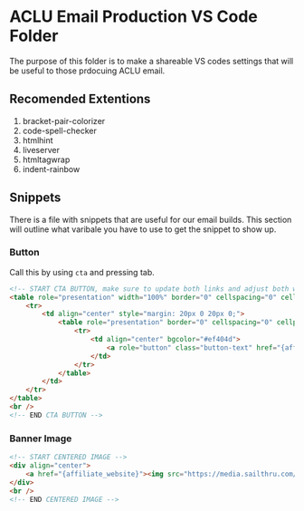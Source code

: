 # ACLU Email Production VS Code Folder

The purpose of this folder is to make a shareable VS codes settings that will be useful to those prdocuing ACLU email.

## Recomended Extentions

1. bracket-pair-colorizer
2. code-spell-checker
3. htmlhint
4. liveserver
5. htmltagwrap
6. indent-rainbow

## Snippets

There is a file with snippets that are useful for our email builds. This section will outline what varibale you have to use to get the snippet to show up.

### Button

Call this by using `cta` and pressing tab.

```html
<!-- START CTA BUTTON, make sure to update both links and adjust both widths as needed -->
<table role="presentation" width="100%" border="0" cellspacing="0" cellpadding="0">
	<tr>
		<td align="center" style="margin: 20px 0 20px 0;">
			<table role="presentation" border="0" cellspacing="0" cellpadding="0">
				<tr>
					<td align="center" bgcolor="#ef404d">
						<a role="button" class="button-text" href="{affiliate_website}" style="font-family: Arial, sans-serif; color: #ffffff; padding: 12px 18px; border: 1px solid #ef404d; display: inline-block;font-size:18px;font-weight:bold;text-align:center;text-decoration:none;text-transform: uppercase;">Take Action</a>
					</td>
				</tr>
			</table>
		</td>
	</tr>
</table>
<br />
<!-- END CTA BUTTON -->
```

### Banner Image

```html
<!-- START CENTERED IMAGE -->
<div align="center">
	<a href="{affiliate_website}"><img src="https://media.sailthru.com/64p/1k3/9/r/5d8e71d74accd.jpg" width="600" class="image-resize" border="0" alt="You're invited!" /></a>
</div>
<br />
<!-- END CENTERED IMAGE -->
```
